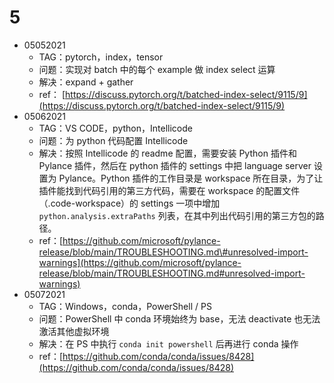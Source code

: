 # 5

* 05052021
  * TAG：pytorch，index，tensor
  * 问题：实现对 batch 中的每个 example 做 index select 运算
  * 解决：expand + gather
  * ref： [https://discuss.pytorch.org/t/batched-index-select/9115/9](https://discuss.pytorch.org/t/batched-index-select/9115/9)
* 05062021
  * TAG：VS CODE，python，Intellicode
  * 问题：为 python 代码配置 Intellicode 
  * 解决：按照 Intellicode 的 readme 配置，需要安装 Python 插件和 Pylance 插件，然后在 python 插件的 settings 中把 language server 设置为 Pylance。Python 插件的工作目录是 workspace 所在目录，为了让插件能找到代码引用的第三方代码，需要在 workspace 的配置文件（.code-workspace）的 settings 一项中增加 `python.analysis.extraPaths` 列表，在其中列出代码引用的第三方包的路径。
  * ref：[https://github.com/microsoft/pylance-release/blob/main/TROUBLESHOOTING.md\#unresolved-import-warnings](https://github.com/microsoft/pylance-release/blob/main/TROUBLESHOOTING.md#unresolved-import-warnings)
* 05072021
  * TAG：Windows，conda，PowerShell / PS
  * 问题：PowerShell 中 conda 环境始终为 base，无法 deactivate 也无法激活其他虚拟环境
  * 解决：在 PS 中执行 `conda init powershell` 后再进行 conda 操作
  * ref：[https://github.com/conda/conda/issues/8428](https://github.com/conda/conda/issues/8428)

